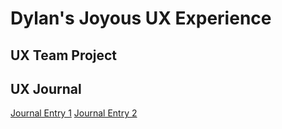 # Dylan's Joyous UX Experience


## UX Team Project


## UX Journal
[Journal Entry 1](https://github.com/UsabilityEngineering/ux-portfolio-myothra7777/blob/5ffe40d8828bbf2ebad6be915726969adac912b0/JournalEntry1.md)
[Journal Entry 2](https://github.com/UsabilityEngineering/ux-portfolio-myothra7777/blob/master/JournalEntry2.md)
